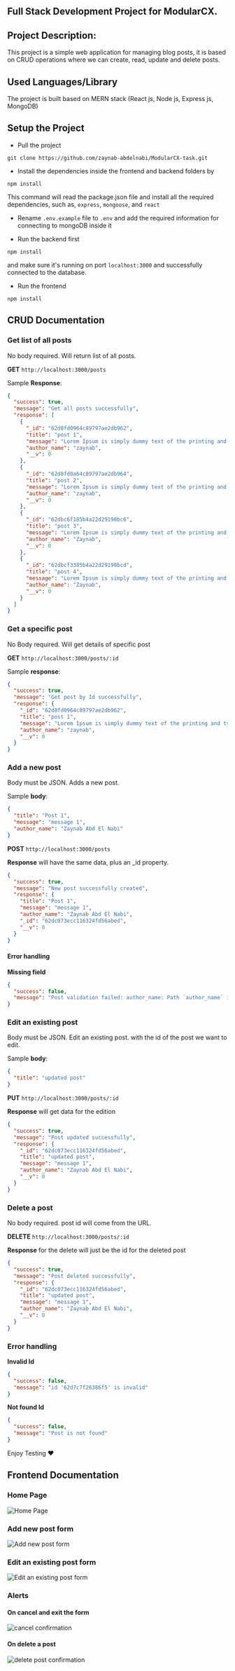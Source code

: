 ## Full Stack Development Project for ModularCX.

## Project Description:

This project is a simple web application for managing blog posts, it is based on CRUD operations where we can create, read, update and delete posts.

## Used Languages/Library

The project is built based on MERN stack (React js, Node js, Express js, MongoDB)

## Setup the Project

- Pull the project

```cli
git clone https://github.com/zaynab-abdelnabi/ModularCX-task.git
```

- Install the dependencies inside the frontend and backend folders by

```cli
npm install
```

This command will read the package.json file and install all the required dependencies, such as, `express`, `mongoose`, and `react`

- Rename `.env.example` file to `.env` and add the required information for connecting to mongoDB inside it

- Run the backend first

```cli
npm install
```

and make sure it's running on port `localhost:3000` and successfully connected to the database.

- Run the frontend

```cli
npm install
```

## CRUD Documentation

### Get list of all posts

No body required. Will return list of all posts.

**GET** `http://localhost:3000/posts`

Sample **Response**:

```json
{
  "success": true,
  "message": "Get all posts successfully",
  "response": [
    {
      "_id": "62d8fd0964c89797ae2db962",
      "title": "post 1",
      "message": "Lorem Ipsum is simply dummy text of the printing and typesetting industry. Lorem Ipsum has been the industry's standard dummy text ever since the 1500s, when an unknown printer took a galley of type and scrambled it to make a type specimen book. It has survived not only five centuries, but also the leap into electronic typesetting, remaining essentially unchanged. It was popularised in the 1960s with the release of Letraset sheets containing Lorem Ipsum passages, and more recently with desktop publishing software like Aldus PageMaker including versions of Lorem Ipsum.",
      "author_name": "zaynab",
      "__v": 0
    },
    {
      "_id": "62d8fd0a64c89797ae2db964",
      "title": "post 2",
      "message": "Lorem Ipsum is simply dummy text of the printing and typesetting industry. Lorem Ipsum has been the industry's standard dummy text ever since the 1500s, when an unknown printer took a galley of type and scrambled it to make a type specimen book. It has survived not only five centuries, but also the leap into electronic typesetting, remaining essentially unchanged. It was popularised in the 1960s with the release of Letraset sheets containing Lorem Ipsum passages, and more recently with desktop publishing software like Aldus PageMaker including versions of Lorem Ipsum.",
      "author_name": "zaynab",
      "__v": 0
    },
    {
      "_id": "62dbc6f185b4a22d29190bc6",
      "title": "post 3",
      "message": "Lorem Ipsum is simply dummy text of the printing and typesetting industry. Lorem Ipsum has been the industry's standard dummy text ever since the 1500s, when an unknown printer took a galley of type and scrambled it to make a type specimen book. It has survived not only five centuries, but also the leap into electronic typesetting, remaining essentially unchanged. It was popularised in the 1960s with the release of Letraset sheets containing Lorem Ipsum passages, and more recently with desktop publishing software like Aldus PageMaker including versions of Lorem Ipsum.",
      "author_name": "Zaynab",
      "__v": 0
    },
    {
      "_id": "62dbcf3385b4a22d29190bcd",
      "title": "post 4",
      "message": "Lorem Ipsum is simply dummy text of the printing and typesetting industry. Lorem Ipsum has been the industry's standard dummy text ever since the 1500s, when an unknown printer took a galley of type and scrambled it to make a type specimen book. It has survived not only five centuries, but also the leap into electronic typesetting, remaining essentially unchanged. It was popularised in the 1960s with the release of Letraset sheets containing Lorem Ipsum passages, and more recently with desktop publishing software like Aldus PageMaker including versions of Lorem Ipsum.",
      "author_name": "Zaynab",
      "__v": 0
    }
  ]
}
```

### Get a specific post

No Body required. Will get details of specific post

**GET** `http://localhost:3000/posts/:id`

Sample **response**:

```json
{
  "success": true,
  "message": "Get post by Id successfully",
  "response": {
    "_id": "62d8fd0964c89797ae2db962",
    "title": "post 1",
    "message": "Lorem Ipsum is simply dummy text of the printing and typesetting industry. Lorem Ipsum has been the industry's standard dummy text ever since the 1500s, when an unknown printer took a galley of type and scrambled it to make a type specimen book. It has survived not only five centuries, but also the leap into electronic typesetting, remaining essentially unchanged. It was popularised in the 1960s with the release of Letraset sheets containing Lorem Ipsum passages, and more recently with desktop publishing software like Aldus PageMaker including versions of Lorem Ipsum.",
    "author_name": "zaynab",
    "__v": 0
  }
}
```

### Add a new post

Body must be JSON. Adds a new post.

Sample **body**:

```json
{
  "title": "Post 1",
  "message": "message 1",
  "author_name": "Zaynab Abd El Nabi"
}
```

**POST** `http://localhost:3000/posts`

**Response** will have the same data, plus an \_id property.

```json
{
  "success": true,
  "message": "New post successfully created",
  "response": {
    "title": "Post 1",
    "message": "message 1",
    "author_name": "Zaynab Abd El Nabi",
    "_id": "62dc073ecc116324fd56abed",
    "__v": 0
  }
}
```

#### Error handling

**Missing field**

```json
{
  "success": false,
  "message": "Post validation failed: author_name: Path `author_name` is required."
}
```

### Edit an existing post

Body must be JSON. Edit an existing post. with the id of the post we want to edit.

Sample **body**:

```json
{
  "title": "updated post"
}
```

**PUT** `http://localhost:3000/posts/:id`

**Response** will get data for the edition

```json
{
  "success": true,
  "message": "Post updated successfully",
  "response": {
    "_id": "62dc073ecc116324fd56abed",
    "title": "updated post",
    "message": "message 1",
    "author_name": "Zaynab Abd El Nabi",
    "__v": 0
  }
}
```

### Delete a post

No body required. post id will come from the URL.

**DELETE** `http://localhost:3000/posts/:id`

**Response** for the delete will just be the id for the deleted post

```json
{
  "success": true,
  "message": "Post deleted successfully",
  "response": {
    "_id": "62dc073ecc116324fd56abed",
    "title": "updated post",
    "message": "message 1",
    "author_name": "Zaynab Abd El Nabi",
    "__v": 0
  }
}
```

### Error handling

**Invalid Id**

```json
{
  "success": false,
  "message": "id '62d7c7f26386f5' is invalid"
}
```

**Not found Id**

```json
{
  "success": false,
  "message": "Post is not found"
}
```

Enjoy Testing :heart:

## Frontend Documentation

### Home Page

![Home Page](./assets/home-page.png)

### Add new post form

![Add new post form](./assets/new-post-form.png)

### Edit an existing post form

![Edit an existing post form](./assets/edit-post-form.png)

### Alerts

#### On cancel and exit the form

![cancel confirmation](./assets/cancel-confirmation.png)

#### On delete a post

![delete post confirmation](./assets/delete-post-confirmation.png)
